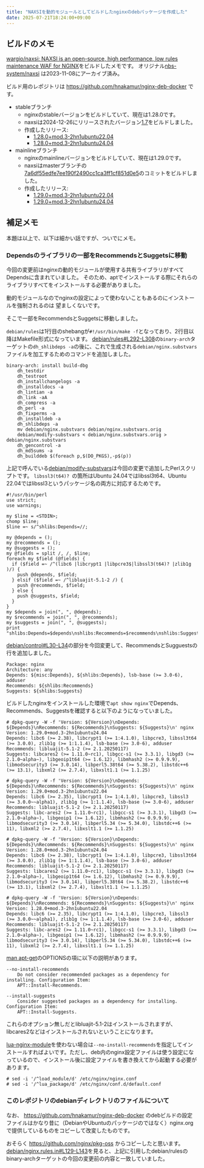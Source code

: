 ```yaml
---
title: "NAXSIを動的モジュールとしてビルドしたnginxのdebパッケージを作成した"
date: 2025-07-21T18:24:00+09:00
---
```


## ビルドのメモ

[wargio/naxsi: NAXSI is an open-source, high performance, low rules maintenance WAF for NGINX](https://github.com/wargio/naxsi)をビルドしたメモです。
オリジナル[nbs-system/naxsi](https://github.com/nbs-system/naxsi) は2023-11-08にアーカイブ済み。

ビルド用のレポジトリは https://github.com/hnakamur/nginx-deb-docker です。

* stableブランチ
  * nginxのstableバージョンをビルドしていて、現在は1.28.0です。
  * naxsiは2024-12-26にリリースされたバージョン[1.7](https://github.com/wargio/naxsi/releases/tag/1.7)をビルドしました。
  * 作成したリリース:
    * [1.28.0+mod.3-2hn1ubuntu22.04](https://github.com/hnakamur/nginx-deb-docker/releases/tag/1.28.0%2Bmod.3-2hn1ubuntu22.04)
    * [1.28.0+mod.3-2hn1ubuntu24.04](https://github.com/hnakamur/nginx-deb-docker/releases/tag/1.28.0%2Bmod.3-2hn1ubuntu24.04)
* mainlineブランチ
  * nginxのmainlineバージョンをビルドしていて、現在は1.29.0です。
  * naxsiはmasterブランチの[7a6df55edfe7ee190f2490cc1ca3ff1cf851d0e5](https://github.com/wargio/naxsi/commit/7a6df55edfe7ee190f2490cc1ca3ff1cf851d0e5)のコミットをビルドしました。
  * 作成したリリース:
    * [1.29.0+mod.3-2hn1ubuntu22.04](https://github.com/hnakamur/nginx-deb-docker/releases/tag/1.29.0%2Bmod.3-2hn1ubuntu22.04)
    * [1.29.0+mod.3-2hn1ubuntu24.04](https://github.com/hnakamur/nginx-deb-docker/releases/tag/1.29.0%2Bmod.3-2hn1ubuntu24.04)

## 補足メモ

本題は以上で、以下は細かい話ですが、ついでにメモ。

### Dependsのライブラリの一部をRecommendsとSuggetsに移動

今回の変更前はnginxの動的モジュールが使用する共有ライブラリがすべてDependsに含まれていました。
そのため、aptでインストールする際にそれらのライブラリすべてをインストールする必要がありました。

動的モジュールなのでnginxの設定によって使わないこともあるのにインストールを強制されるのは
望ましくないです。

そこで一部をRecommendsとSuggetsに移動しました。

`debian/rules`は1行目のshebangが`#!/usr/bin/make -f`となっており、2行目以降はMakefile形式になっています。
[debian/rules#L292-L308](https://github.com/hnakamur/nginx-deb-docker/blob/1.29.0%2Bmod.3-2hn1ubuntu24.04/debian/rules#L292-L308)の`binary-arch`ターゲットの`dh_shlibdeps -a`の後に、これで生成される`debian/nginx.substvars`ファイルを加工するためのコマンドを追加しました。

```
binary-arch: install build-dbg
	dh_testdir
	dh_testroot
	dh_installchangelogs -a
	dh_installdocs -a
	dh_lintian -a
	dh_link -aA
	dh_compress -a
	dh_perl -a
	dh_fixperms -a
	dh_installdeb -a
	dh_shlibdeps -a
	mv debian/nginx.substvars debian/nginx.substvars.orig
	debian/modify-substvars < debian/nginx.substvars.orig > debian/nginx.substvars
	dh_gencontrol -a
	dh_md5sums -a
	dh_builddeb $(foreach p,$(DO_PKGS),-p$(p))
```

上記で呼んでいる[debian/modify-substvars](https://github.com/hnakamur/nginx-deb-docker/blob/1.29.0%2Bmod.3-2hn1ubuntu24.04/debian/modify-substvars)は今回の変更で追加したPerlスクリプトです。
`libssl3(t64)? `の箇所はUbuntu 24.04ではlibssl3t64、Ubuntu 22.04ではlibssl3というパッケージ名の両方に対応するためです。

```
#!/usr/bin/perl
use strict;
use warnings;

my $line = <STDIN>;
chomp $line;
$line =~ s/^shlibs:Depends=//;

my @depends = ();
my @recommends = ();
my @suggests = ();
my @fields = split /, /, $line;
foreach my $field (@fields) {
  if ($field =~ /^(libc6 |libcrypt1 |libpcre3$|libssl3(t64)? |zlib1g )/) {
    push @depends, $field;
  } elsif ($field =~ /^libluajit-5.1-2 /) {
    push @recommends, $field;
  } else {
    push @suggests, $field;
  }
}
my $depends = join(", ", @depends);
my $recommends = join(", ", @recommends);
my $suggests = join(", ", @suggests);
print "shlibs:Depends=$depends\nshlibs:Recommends=$recommends\nshlibs:Suggests=$suggests\n";
```

[debian/control#L30-L34](https://github.com/hnakamur/nginx-deb-docker/blob/1.29.0%2Bmod.3-2hn1ubuntu24.04/debian/control#L30-L34)の部分を今回変更して、RecommendsとSugguestsの行を追加しました。

```
Package: nginx
Architecture: any
Depends: ${misc:Depends}, ${shlibs:Depends}, lsb-base (>= 3.0-6), adduser
Recommends: ${shlibs:Recommends}
Suggests: ${shlibs:Suggests}
```

ビルドしたnginxをインストールした環境で`apt show nginx`でDepends、Recommends、Suggestsを確認すると以下のようになっていました。

```
# dpkg-query -W -f 'Version: ${Version}\nDepends: ${Depends}\nRecommends: ${Recommends}\nSuggests: ${Suggests}\n' nginx
Version: 1.29.0+mod.3-2hn1ubuntu24.04
Depends: libc6 (>= 2.38), libcrypt1 (>= 1:4.1.0), libpcre3, libssl3t64 (>= 3.0.0), zlib1g (>= 1:1.1.4), lsb-base (>= 3.0-6), adduser
Recommends: libluajit-5.1-2 (>= 2.1.20250117)
Suggests: libcares2 (>= 1.11.0~rc1), libgcc-s1 (>= 3.3.1), libgd3 (>= 2.1.0~alpha~), libgeoip1t64 (>= 1.6.12), libmhash2 (>= 0.9.9.9), libmodsecurity3 (>= 3.0.14), libperl5.38t64 (>= 5.38.2), libstdc++6 (>= 13.1), libxml2 (>= 2.7.4), libxslt1.1 (>= 1.1.25)
```

```
# dpkg-query -W -f 'Version: ${Version}\nDepends: ${Depends}\nRecommends: ${Recommends}\nSuggests: ${Suggests}\n' nginx
Version: 1.29.0+mod.3-2hn1ubuntu22.04
Depends: libc6 (>= 2.35), libcrypt1 (>= 1:4.1.0), libpcre3, libssl3 (>= 3.0.0~~alpha1), zlib1g (>= 1:1.1.4), lsb-base (>= 3.0-6), adduser
Recommends: libluajit-5.1-2 (>= 2.1.20250117)
Suggests: libc-ares2 (>= 1.11.0~rc1), libgcc-s1 (>= 3.3.1), libgd3 (>= 2.1.0~alpha~), libgeoip1 (>= 1.6.12), libmhash2 (>= 0.9.9.9), libmodsecurity3 (>= 3.0.14), libperl5.34 (>= 5.34.0), libstdc++6 (>= 11), libxml2 (>= 2.7.4), libxslt1.1 (>= 1.1.25)
```

```
# dpkg-query -W -f 'Version: ${Version}\nDepends: ${Depends}\nRecommends: ${Recommends}\nSuggests: ${Suggests}\n' nginx
Version: 1.28.0+mod.3-2hn1ubuntu24.04
Depends: libc6 (>= 2.38), libcrypt1 (>= 1:4.1.0), libpcre3, libssl3t64 (>= 3.0.0), zlib1g (>= 1:1.1.4), lsb-base (>= 3.0-6), adduser
Recommends: libluajit-5.1-2 (>= 2.1.20250117)
Suggests: libcares2 (>= 1.11.0~rc1), libgcc-s1 (>= 3.3.1), libgd3 (>= 2.1.0~alpha~), libgeoip1t64 (>= 1.6.12), libmhash2 (>= 0.9.9.9), libmodsecurity3 (>= 3.0.14), libperl5.38t64 (>= 5.38.2), libstdc++6 (>= 13.1), libxml2 (>= 2.7.4), libxslt1.1 (>= 1.1.25)
```

```
# dpkg-query -W -f 'Version: ${Version}\nDepends: ${Depends}\nRecommends: ${Recommends}\nSuggests: ${Suggests}\n' nginx
Version: 1.28.0+mod.3-2hn1ubuntu22.04
Depends: libc6 (>= 2.35), libcrypt1 (>= 1:4.1.0), libpcre3, libssl3 (>= 3.0.0~~alpha1), zlib1g (>= 1:1.1.4), lsb-base (>= 3.0-6), adduser
Recommends: libluajit-5.1-2 (>= 2.1.20250117)
Suggests: libc-ares2 (>= 1.11.0~rc1), libgcc-s1 (>= 3.3.1), libgd3 (>= 2.1.0~alpha~), libgeoip1 (>= 1.6.12), libmhash2 (>= 0.9.9.9), libmodsecurity3 (>= 3.0.14), libperl5.34 (>= 5.34.0), libstdc++6 (>= 11), libxml2 (>= 2.7.4), libxslt1.1 (>= 1.1.25)
```

[man apt-get](https://manpages.ubuntu.com/manpages/noble/en/man8/apt-get.8.html)のOPTIONSの項に以下の説明があります。

```
--no-install-recommends
    Do not consider recommended packages as a dependency for installing. Configuration Item:
    APT::Install-Recommends.

--install-suggests
    Consider suggested packages as a dependency for installing. Configuration Item:
    APT::Install-Suggests.
```

これらのオプション無しだとlibluajit-5.1-2はインストールされますが、libcares2などはインストールされないということになります。

[lua-nginx-module](https://github.com/openresty/lua-nginx-module)を使わない場合は`--no-install-recommends`を指定してインストールすればよいです。ただし、deb内のnginx設定ファイルは使う設定になっているので、インストール後に設定ファイルを書き換えてから起動する必要があります。

```
# sed -i '/^load_module/d' /etc/nginx/nginx.conf
# sed -i '/^lua_package/d' /etc/nginx/conf.d/default.conf
```

### このレポジトリのdebianディレクトリのファイルについて

なお、 https://github.com/hnakamur/nginx-deb-docker のdebビルドの設定ファイルはかなり昔に（DebianやUbuntuのパッケージのではなく）nginx.orgで提供しているものをコピーして改変したものです。

おそらく https://github.com/nginx/pkg-oss からコピーしたと思います。
[debian/nginx.rules.in#L129-L143](https://github.com/nginx/pkg-oss/blob/d6e73108f7b037bd559ba449bf4d6f8d6f81b99a/debian/debian/nginx.rules.in#L129-L143)を見ると、上記に引用したdebian/rulesのbinary-archターゲットの今回の変更前の内容と一致していました。
